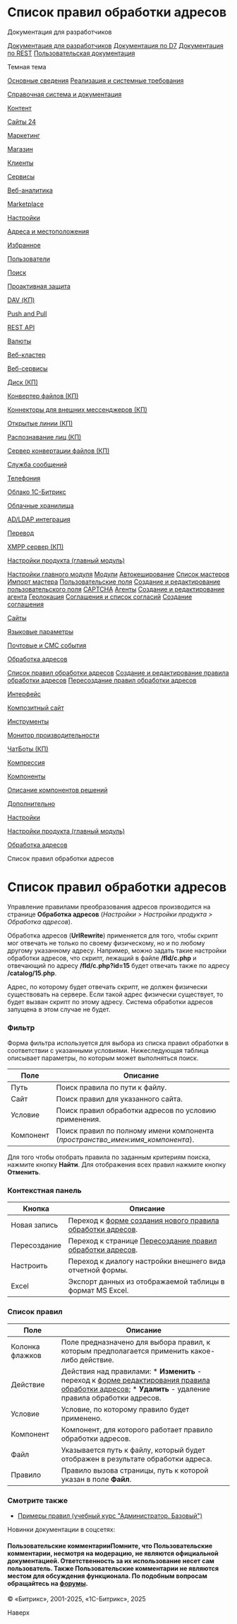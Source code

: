 # Список правил обработки адресов

Документация для разработчиков

[Документация для разработчиков](https://dev.1c-bitrix.ru/api_help/)
[Документация по D7](https://dev.1c-bitrix.ru/api_d7/)
[Документация по REST](https://dev.1c-bitrix.ru/rest_help/)
[Пользовательская документация](https://dev.1c-bitrix.ru/user_help/)

Темная тема

[Основные сведения](/user_help/index.php)
[Реализация и системные требования](/user_help/reqintro.php)

[Справочная система и документация](/user_help/help/index.php)

[Контент](/user_help/content/index.php)

[Сайты 24](/user_help/sites24/index.php)

[Маркетинг](/user_help/marketing/index.php)

[Магазин](/user_help/store/index.php)

[Клиенты](/user_help/clients/index.php)

[Сервисы](/user_help/service/index.php)

[Веб-аналитика](/user_help/statistic/index.php)

[Marketplace](/user_help/marketplace/index.php)

[Настройки](/user_help/settings/index.php)

[Адреса и местоположения](/user_help/settings/location/index.php)

[Избранное](/user_help/settings/favorites/index.php)

[Пользователи](/user_help/settings/users/index.php)

[Поиск](/user_help/settings/search/index.php)

[Проактивная защита](/user_help/settings/security/index.php)

[DAV (КП)](/user_help/settings/dav/index.php)

[Push and Pull](/user_help/settings/pull/index.php)

[REST API](/user_help/settings/rest_api/index.php)

[Валюты](/user_help/settings/currency/index.php)

[Веб-кластер](/user_help/settings/cluster/index.php)

[Веб-сервисы](/user_help/settings/webservice/index.php)

[Диск (КП)](/user_help/settings/disk/index.php)

[Конвертер файлов (КП)](/user_help/settings/transformer/index.php)

[Коннекторы для внешних мессенджеров (КП)](/user_help/settings/imconnector/index.php)

[Открытые линии (КП)](/user_help/settings/imopenlines/index.php)

[Распознавание лиц (КП)](/user_help/settings/faceid/index.php)

[Сервер конвертации файлов (КП)](/user_help/settings/transformercontroller/index.php)

[Служба сообщений](/user_help/settings/message_service/index.php)

[Телефония](/user_help/settings/voximplant/index.php)

[Облако 1С-Битрикс](/user_help/settings/bitrixcloud/index.php)

[Облачные хранилища](/user_help/settings/clouds/index.php)

[AD/LDAP интеграция](/user_help/settings/ldap/index.php)

[Перевод](/user_help/settings/translate/index.php)

[XMPP сервер (КП)](/user_help/settings/xmpp/index.php)

[Настройки продукта (главный модуль)](/user_help/settings/settings/index.php)

[Настройки главного модуля](/user_help/settings/settings/settings.php)
[Модули](/user_help/settings/settings/module_admin.php)
[Автокеширование](/user_help/settings/settings/cache.php)
[Список мастеров](/user_help/settings/settings/wizard_list.php)
[Импорт мастера](/user_help/settings/settings/wizard_load.php)
[Пользовательские поля](/user_help/settings/settings/userfield_admin.php)
[Создание и редактирование пользовательского поля](/user_help/settings/settings/userfield_edit.php)
[CAPTCHA](/user_help/settings/settings/captcha.php)
[Агенты](/user_help/settings/settings/agent_list.php)
[Создание и редактирование агента](/user_help/settings/settings/agent_edit.php)
[Геолокация](/user_help/settings/settings/geoip_handlers_list.php)
[Соглашения и список согласий](/user_help/settings/settings/agreement_admin.php)
[Создание соглашения](/user_help/settings/settings/agreement_edit.php)

[Сайты](/user_help/settings/settings/sites/index.php)

[Языковые параметры](/user_help/settings/settings/lang_parametrs/index.php)

[Почтовые и СМС события](/user_help/settings/settings/mail_events/index.php)

[Обработка адресов](/user_help/settings/settings/urlrewrite/index.php)

[Список правил обработки адресов](/user_help/settings/settings/urlrewrite/urlrewrite_list.php)
[Создание и редактирование правила обработки адресов](/user_help/settings/settings/urlrewrite/urlrewrite_edit.php)
[Пересоздание правил обработки адресов](/user_help/settings/settings/urlrewrite/urlrewrite_reindex.php)

[Интерфейс](/user_help/settings/settings/user_settings/index.php)

[Композитный сайт](/user_help/settings/settings/composite/index.php)

[Инструменты](/user_help/settings/utilities/index.php)

[Монитор производительности](/user_help/settings/perfmon/index.php)

[ЧатБоты (КП)](/user_help/settings/imbot/index.php)

[Компрессия](/user_help/settings/compression/index.php)

[Компоненты](/user_help/components/index.php)

[Описание компонентов решений](/user_help/description_decisions/index.php)

[Дополнительно](/user_help/additional/index.php)

[Настройки](/user_help/settings/index.php)

[Настройки продукта (главный модуль)](/user_help/settings/settings/index.php)

[Обработка адресов](/user_help/settings/settings/urlrewrite/index.php)

Список правил обработки адресов

# Список правил обработки адресов

Управление правилами преобразования адресов производится на странице **Обработка адресов** (*Настройки > Настройки продукта > Обработка адресов*).

Обработка адресов (**UrlRewrite**) применяется для того, чтобы скрипт мог отвечать не только по своему физическому, но и по любому другому указанному адресу. Например, можно задать такие настройки обработки адресов, что скрипт, лежащий в файле **/fld/c.php** и отвечающий по адресу **/fld/c.php?id=15** будет отвечать также по адресу **/catalog/15.php**.

Адрес, по которому будет отвечать скрипт, не должен физически существовать на сервере. Если такой адрес физически существует, то будет вызван скрипт по этому адресу. Система обработки адресов запущена в этом случае не будет.

  

### Фильтр

Форма фильтра используется для выбора из списка правил обработки в соответствии с указанными условиями. Нижеследующая таблица описывает параметры, по которым может выполняться поиск.

| Поле | Описание |
| --- | --- |
| Путь | Поиск правила по пути к файлу. |
| Сайт | Поиск правил для указанного сайта. |
| Условие | Поиск правил обработки адресов по условию применения. |
| Компонент | Поиск правил по полному имени компонента (*пространство\_имен:имя\_компонента*). |

Для того чтобы отобрать правила по заданным критериям поиска, нажмите кнопку **Найти**. Для отображения всех правил нажмите кнопку **Отменить**.

### Контекстная панель

| Кнопка | Описание |
| --- | --- |
| Новая запись | Переход к [форме создания нового правила обработки адресов](/user_help/settings/settings/urlrewrite/urlrewrite_edit.php). |
| Пересоздание | Переход к странице [Пересоздание правил обработки адресов](/user_help/settings/settings/urlrewrite/urlrewrite_reindex.php). |
| Настроить | Переход к диалогу настройки внешнего вида отчетной формы. |
| Excel | Экспорт данных из отображаемой таблицы в формат MS Excel. |

### Список правил

| Поле | Описание |
| --- | --- |
| Колонка флажков | Поле предназначено для выбора правил, к которым предполагается применить какое-либо действие. |
| Действие | Действия над правилами:  * **Изменить** - переход к [форме редактирования правила обработки адресов](/user_help/settings/settings/urlrewrite/urlrewrite_edit.php); * **Удалить** - удаление правила обработки адресов. |
| Условие | Условие, по которому правило будет применено. |
| Компонент | Компонент, для которого работает правило обработки адресов. |
| Файл | Указывается путь к файлу, который будет отображен в результате обработки адреса. |
| Правило | Правило вызова страницы, путь к которой указан в поле **Файл**. |

### Смотрите также

* [Примеры правил (учебный курс "Администратор. Базовый")](https://dev.1c-bitrix.ru/learning/course/index.php?COURSE_ID=35&LESSON_ID=4901)

Новинки документации в соцсетях:

#### Пользовательские комментарииПомните, что Пользовательские комментарии, несмотря на модерацию, не являются официальной документацией. Ответственность за их использование несет сам пользователь. Также Пользовательские комментарии не являются местом для обсуждения функционала. По подобным вопросам обращайтесь на [форумы](http://dev.1c-bitrix.ru/community/forums/group1/).

© «Битрикс», 2001-2025, «1С-Битрикс», 2025

Наверх